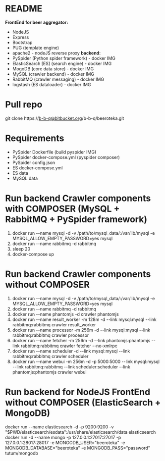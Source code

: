 # README #
**FrontEnd for beer aggregator:**
- NodeJS
- Express
- Bootstrap
- PUG (template engine)
- apache2 - nodeJS reverse proxy 
**backend:**
- PySpider (Python spider framework) - docker IMG
- ElasticSearch [ES] (search engine) - docker IMG
- MogoDB (core data store) - docker IMG
- MySQL (crawler backend) - docker IMG
- RabbitMQ (crawler messaging) - docker IMG
- logstash (ES dataloader) - docker IMG

# Pull repo
git clone https://b-b-q@bitbucket.org/b-b-q/beeroteka.git

# Requirements
 - PySpider Dockerfile (build pyspider IMG)
 - PySpider docker-compose.yml (pyspider composer)
 - PySpider config.json
 - ES docker-compose.yml
 - ES data
 - MySQL data
 
# Run backend Crawler components with COMPOSER (MySQL + RabbitMQ + PySpider framework)
1. docker run --name mysql -d -v /path/to/mysql_data/:/var/lib/mysql -e MYSQL_ALLOW_EMPTY_PASSWORD=yes mysql
2. docker run --name rabbitmq -d rabbitmq
3. sleep 20
4. docker-compose up

# Run backend Crawler components without COMPOSER 
1. docker run --name mysql -d -v /path/to/mysql_data/:/var/lib/mysql -e MYSQL_ALLOW_EMPTY_PASSWORD=yes mysql
2. docker run --name rabbitmq -d rabbitmq
3. docker run --name phantomjs -d crawler phantomjs
4. docker run --name result_worker -m 128m -d --link mysql:mysql --link rabbitmq:rabbitmq crawler result_worker
5. docker run --name processor -m 256m -d --link mysql:mysql --link rabbitmq:rabbitmq crawler processor
6. docker run --name fetcher -m 256m -d --link phantomjs:phantomjs --link rabbitmq:rabbitmq crawler fetcher --no-xmlrpc
7. docker run --name scheduler -d --link mysql:mysql --link rabbitmq:rabbitmq crawler scheduler
8. docker run --name webui -m 256m -d -p 5000:5000 --link mysql:mysql --link rabbitmq:rabbitmq --link scheduler:scheduler --link phantomjs:phantomjs crawler webui

# Run backend for NodeJS FrontEnd without COMPOSER (ElasticSearch + MongoDB)
docker run --name elasticsearch -d -p 9200:9200 -v "$PWD/elasticsearch/esdata":/usr/share/elasticsearch/data elasticsearch
docker run -d --name mongo -p 127.0.0.1:27017:27017 -p 127.0.0.1:28017:28017 -e MONGODB_USER="beeroteka" -e MONGODB_DATABASE="beeroteka" -e MONGODB_PASS="password" tutum/mongodb
